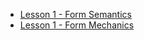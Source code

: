 * [Lesson 1 - Form Semantics](https://docs.google.com/document/d/1seoX8uzs5q8EJAezTmBBJpBV0rTuzWDp3RfUcQIEp4E/edit?hl=en_US)
* [Lesson 1 - Form Mechanics]()
